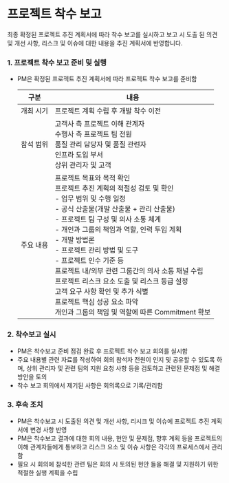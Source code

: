 # 프로젝트 착수 보고

최종 확정된 프로젝트 추진 계획서에 따라 착수 보고를 실시하고 보고 시 도출 된 의견 및 개선 사항, 리스크 및 이슈에 대한 내용을 추진 계획서에 반영합니다.



### 1. 프로젝트 착수 보고 준비 및 실행

* PM은 확정된 프로젝트 추진 계획서에 따라 프로젝트 착수 보고를 준비함

  | 구분      | 내용                                                         |
  | --------- | ------------------------------------------------------------ |
  | 개최 시기 | 프로젝트 계획 수립 후 개발 착수 이전                         |
  | 참석 범위 | 고객사 측 프로젝트 이해 관계자<br />수행사 측 프로젝트 팀 전원<br />품질 관리 담당자 및 품질 관련자<br />인프라 도입 부서<br />상위 관리자 및 고객 |
  | 주요 내용 | 프로젝트 목표와 목적 확인<br />프로젝트 추진 계획의 적절성 검토 및 확인<br />  - 업무 범위 및 수행 일정<br />  - 공식 산출물(개발 산출물 + 관리 산출물)<br />  - 프로젝트 팀 구성 및 의사 소통 체계<br />  - 개인과 그룹의 책임과 역할, 인력 투입 계획<br />  - 개발 방법론<br />  - 프로젝트 관리 방법 및 도구<br />  - 프로젝트 인수 기준 등<br />프로젝트 내/외부 관련 그룹간의 의사 소통 채널 수립<br />프로젝트 리스크 요소 도출 및 리스크 등급 설정<br />고객 요구 사항 확인 및 추가 식별<br />프로젝트 핵심 성공 요소 파악<br />개인과 그룹의 책임 및 역할에 따른 Commitment 확보 |



### 2. 착수보고 실시

* PM은 착수보고 준비 점검 완료 후 프로젝트 착수 보고 회의를 실시함
* 주요 내용별 관련 자료를 작성하여 회의 참석자 전원이 인지 및 공유할 수 있도록 하며, 상위 관리자 및 관련 팀의 지원 요청 사항 등을 검토하고 관련된 문제점 및 해결 방안을 토의
* 착수 보고 회의에서 제기된 사항은 회의록으로 기록/관리함



### 3. 후속 조치

* PM은 착수보고 시 도출된 의견 및 개선 사항, 리시크 및 이슈에 프로젝트 추진 계획서에 변경 사항 반영
* PM은 착수보고 결과에 대한 회의 내용, 현안 및 문제점, 향후 계획 등을 프로젝트의 이해 관계자들에게 통보하고 리스크 요소 및 이슈 사항은 각각의 프로세스에서 관리함
* 필요 시 회의에 참석한 관련 팀은 회의 시 토의된 현안 들을 해결 및 지원하기 위한 적절한 실행 계획을 수립

